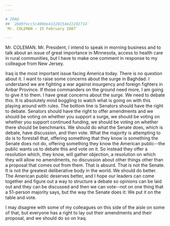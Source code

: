 ```yaml
---
---

# IRAQ
## `2b89fecc5c406be41328154e22202714`
`Mr. COLEMAN — 15 February 2007`

---
```



Mr. COLEMAN. Mr. President, I intend to speak in morning business and 
to talk about an issue of great importance in Minnesota, access to 
health care in rural communities, but I have to make one comment in 
response to my colleague from New Jersey.

Iraq is the most important issue facing America today. There is no 
question about it. I want to raise some concerns about the surge in 
Baghdad. I understand we are fighting a war against insurgency and 
foreign fighters in Anbar Province. If those commanders on the ground 
need more, I am going to give it to them. I have great concerns about 
the surge. We need to debate this. It is absolutely mind boggling to 
watch what is going on with this playing around with rules. The bottom 
line is Senators should have the right to debate. Senators should have 
the right to offer amendments and we should be voting on whether you 
support a surge, we should be voting on whether you support continued 
funding, we should be voting on whether there should be benchmarks. We 
should do what the Senate does, which is debate, have discussion, and 
then vote. What the majority is attempting to do is to forestall that, 
offering something that they know is something the Senate does not do, 
offering something they know the American public--the public wants us 
to debate this and vote on it. So instead they offer a resolution 
which, they know, will gather objection, a resolution on which they 
will allow no amendments, no discussion about other things other than a 
proposal that comes out from them. That is absurd. That is not the 
Senate. It is not the greatest deliberative body in the world. We 
should do better. The American public deserves better, and I hope our 
leaders can come together and figure out a way to structure a debate so 
opinions can be laid out and they can be discussed and then we can 
vote--not on one thing that a 51-person majority says, but the way the 
Senate does it: We put it on the table and vote.

I may disagree with some of my colleagues on this side of the aisle 
on some of that, but everyone has a right to lay out their amendments 
and their proposal, and we should do so on Iraq.
